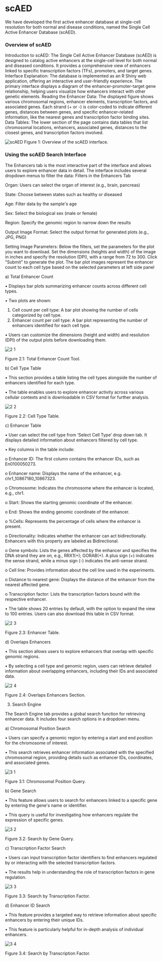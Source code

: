 # scAED
We have developed the first active enhancer database at single-cell resolution for both normal and disease conditions, named the Single Cell Active Enhancer Database (scAED).

### Overview of scAED
Introduction to scAED: The Single Cell Active Enhancer Database (scAED) is designed to catalog active enhancers at the single-cell level for both normal and diseased conditions. It provides a comprehensive view of enhancers linked to specific transcription factors (TFs), promoters, and target genes.
Interface Explanation: The database is implemented as an R Shiny web application, offering an interactive and user-friendly experience. The primary interface displays a diagram of the enhancer-promoter-target gene relationship, helping users visualize how enhancers interact with other genetic elements.
Reading the Enhancer Data: The displayed figure shows various chromosomal regions, enhancer elements, transcription factors, and associated genes. Each strand (+ or -) is color-coded to indicate different genes, distances between genes, and specific enhancer-related information, like the nearest genes and transcription factor binding sites.
Data Tables: The lower section of the page contains data tables that list chromosomal locations, enhancers, associated genes, distances to the closest genes, and transcription factors involved.

![scAED](https://github.com/user-attachments/assets/16e1302c-986e-4f28-8145-bea088d7aac2)
Figure 1: Overview of the scAED interface.

### Using the scAED Search Interface
The Enhancers tab is the most interactive part of the interface and allows users to explore enhancer data in detail. The interface includes several dropdown menus to filter the data:
Filters in the Enhancers Tab

Organ: Users can select the organ of interest (e.g., brain, pancreas)

State: Choose between states such as healthy or diseased

Age: Filter data by the sample's age

Sex: Select the biological sex (male or female)

Region: Specify the genomic region to narrow down the results

Output Image Format: Select the output format for generated plots (e.g., JPG, PNG)

Setting Image Parameters: Below the filters, set the parameters for the plot you want to download. Set the dimensions (heights and width) of the image in inches and specify the resolution (DPI), with a range from 72 to 300. Click "Submit" to generate the plot. The bar plot images represent the enhancer count to each cell type based on the selected parameters at left side panel

a)	Total Enhancer Count

•	Displays bar plots summarizing enhancer counts across different cell types.

•	Two plots are shown:

1.	Cell count per cell type: A bar plot showing the number of cells categorized by cell type.
2.	Enhancer count per cell type: A bar plot representing the number of enhancers identified for each cell type.
   
•	Users can customize the dimensions (height and width) and resolution (DPI) of the output plots before downloading them.

![2 1](https://github.com/user-attachments/assets/61ac608d-2f54-4596-9602-d1b277b6081c)

Figure 2.1: Total Enhancer Count Tool.

b)	Cell Type Table

•	This section provides a table listing the cell types alongside the number of enhancers identified for each type.

•	The table enables users to explore enhancer activity across various cellular contexts and is downloadable in CSV format for further analysis.

![2 2](https://github.com/user-attachments/assets/9e603e80-3d8b-4a73-a28d-83d2ec24b072)

Figure 2.2: Cell Type Table.

c)	 Enhancer Table

•	User can select the cell type from ‘Select Cell Type’ drop down tab. It displays detailed information about enhancers filtered by cell type.

•	Key columns in the table include:

o	Enhancer ID: The first column contains the enhancer IDs, such as En0100050273.

o	Enhancer name: Displays the name of the enhancer, e.g. chr1_10867180_10867323.

o	Chromosome: Indicates the chromosome where the enhancer is located, e.g., chr1.

o	Start: Shows the starting genomic coordinate of the enhancer.

o	End: Shows the ending genomic coordinate of the enhancer.

o	%Cells: Represents the percentage of cells where the enhancer is present.

o	Directionality: Indicates whether the enhancer can act bidirectionally. Enhancers with this property are labeled as Bidirectional.

o	Gene symbols: Lists the genes affected by the enhancer and specifies the DNA strand they are on, e.g., RRX1(+); GORAB(+). A plus sign (+) indicates the sense strand, while a minus sign (-) indicates the anti-sense strand.

o	Cell line: Provides information about the cell line used in the experiments.

o	Distance to nearest gene: Displays the distance of the enhancer from the nearest affected gene.

o	Transcription factor: Lists the transcription factors bound with the respective enhancer.

•	The table shows 20 entries by default, with the option to expand the view to 100 entries. Users can also download this table in CSV format.


 ![2 3](https://github.com/user-attachments/assets/632a8874-f1ef-4bdd-881a-a0bf83070e69)

Figure 2.3: Enhancer Table.

d)	 Overlaps Enhancers

•	This section allows users to explore enhancers that overlap with specific genomic regions.

•	By selecting a cell type and genomic region, users can retrieve detailed information about overlapping enhancers, including their IDs and associated data.

 ![2 4](https://github.com/user-attachments/assets/4365503a-769a-4942-89cb-6d77c663b614)

Figure 2.4: Overlaps Enhancers Section.

3.	Search Engine
   
The Search Engine tab provides a global search function for retrieving enhancer data. It includes four search options in a dropdown menu.

a)	 Chromosomal Position Search

•	Users can specify a genomic region by entering a start and end position for the chromosome of interest.

•	This search retrieves enhancer information associated with the specified chromosomal region, providing details such as enhancer IDs, coordinates, and associated genes.

 ![3 1](https://github.com/user-attachments/assets/f709e5ae-6943-4269-bb73-4f30370c83f4)

Figure 3.1: Chromosomal Position Query.

b)	Gene Search

•	This feature allows users to search for enhancers linked to a specific gene by entering the gene's name or identifier.

•	This query is useful for investigating how enhancers regulate the expression of specific genes.

 ![3 2](https://github.com/user-attachments/assets/3a3a1701-80f4-4102-86b8-0aaa835c2148)

Figure 3.2: Search by Gene Query.

c)	Transcription Factor Search

•	Users can input transcription factor identifiers to find enhancers regulated by or interacting with the selected transcription factors.

•	The results help in understanding the role of transcription factors in gene regulation.

 ![3 3](https://github.com/user-attachments/assets/22024a53-f111-4bc8-a117-6a5c6cb3196f)

Figure 3.3: Search by Transcription Factor.

d)	 Enhancer ID Search

•	This feature provides a targeted way to retrieve information about specific enhancers by entering their unique IDs.

•	This feature is particularly helpful for in-depth analysis of individual enhancers.

 ![3 4](https://github.com/user-attachments/assets/57cb259d-146a-4c1e-8aef-b254eb69ec6c)

Figure 3.4: Search by Transcription Factor.
